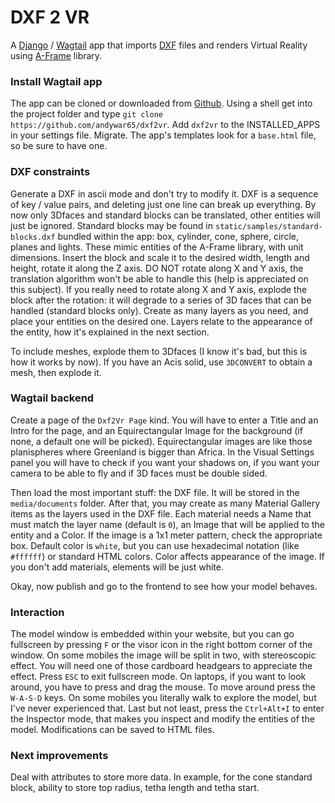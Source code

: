 # DXF 2 VR
A [Django](https://www.djangoproject.com/) / [Wagtail](https://wagtail.io/) app that imports [DXF](https://en.wikipedia.org/wiki/AutoCAD_DXF) files and renders Virtual Reality using [A-Frame](https://aframe.io) library.

### Install Wagtail app

The app can be cloned or downloaded from [Github](https://github.com/andywar65/dxf2vr). Using a shell get into the project folder and type  `git clone https://github.com/andywar65/dxf2vr`. Add `dxf2vr` to the INSTALLED_APPS in your settings file. Migrate. The app's templates look for a `base.html` file, so be sure to have one.

### DXF constraints

Generate a DXF in ascii mode and don't try to modify it. DXF is a sequence of key / value pairs, and deleting just one line can break up everything. By now only 3Dfaces and standard blocks can be translated, other entities will just be ignored. Standard blocks may be found in `static/samples/standard-blocks.dxf` bundled within the app: box, cylinder, cone, sphere, circle, planes and lights. These mimic entities of the A-Frame library, with unit dimensions. Insert the block and scale it to the desired width, length and height, rotate it along the Z axis. DO NOT rotate along X and Y axis, the translation algorithm won't be able to handle this (help is appreciated on this subject). If you really need to rotate along X and Y axis, explode the block after the rotation: it will degrade to a series of 3D faces that can be handled (standard blocks only). Create as many layers as you need, and place your entities on the desired one. Layers relate to the appearance of the entity, how it's explained in the next section.

To include meshes, explode them to 3Dfaces (I know it's bad, but this is how it works by now). If you have an Acis solid, use `3DCONVERT` to obtain a mesh, then explode it.

### Wagtail backend

Create a page of the `Dxf2Vr Page` kind. You will have to enter a Title and an Intro for the page, and an Equirectangular Image for the background (if none, a default one will be picked). Equirectangular images are like those planispheres where Greenland is bigger than Africa. In the Visual Settings panel you will have to check if you want your shadows on, if you want your camera to be able to fly and if 3D faces must be double sided.

Then load the most important stuff: the DXF file. It will be stored in the `media/documents` folder. After that, you may create as many Material Gallery items as the layers used in the DXF file. Each material needs a Name that must match the layer name (default is `0`), an Image that will be applied to the entity and a Color. If the image is a 1x1 meter pattern, check the appropriate box. Default color is `white`, but you can use hexadecimal notation (like `#ffffff`) or standard HTML colors. Color affects appearance of the image. If you don't add materials, elements will be just white.

Okay, now publish and go to the frontend to see how your model behaves.

### Interaction

The model window is embedded within your website, but you can go fullscreen by pressing `F` or the visor icon in the right bottom corner of the window. On some mobiles the image will be split in two, with stereoscopic effect. You will need one of those cardboard headgears to appreciate the effect. Press `ESC` to exit fullscreen mode. On laptops, if you want to look around, you have to press and drag the mouse. To move around press the `W-A-S-D` keys. On some mobiles you literally walk to explore the model, but I've never experienced that. Last but not least, press the `Ctrl+Alt+I` to 
enter the Inspector mode, that makes you inspect and modify the entities of the model. Modifications can be saved to HTML files.

### Next improvements

Deal with attributes to store more data. In example, for the cone standard block, ability to store top radius, tetha length and tetha start.
